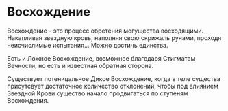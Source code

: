 # Восхождение
Восхождение - это процесс обретения могущества восходящими. Накапливая звездную кровь, наполняя свою скрижаль рунами, проходя неисчислимые испытания... Можно достичь единства.

Есть и Ложное Восхождение, возможное благодаря Стигматам Вечности, но есть и известная обратная сторона.

Существует потеницальное Дикое Восхождение, когда в теле существа присутсвует достаточное количество отклонений, чтобы под влиянием Звездной Крови существо начало продвигаться по ступеням Восхождения.